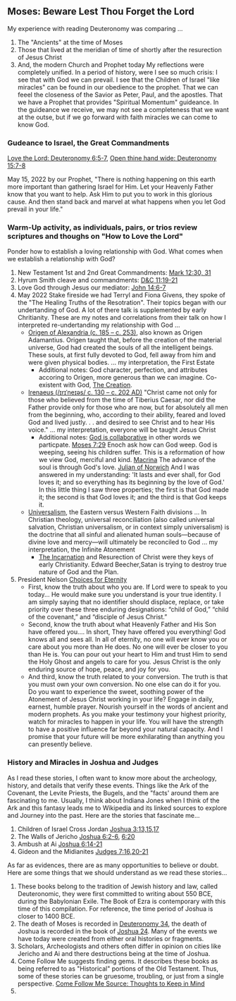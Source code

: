 ## Moses: Beware Lest Thou Forget the Lord
My experience with reading Deuteronomy was comparing ...
1. The "Ancients" at the time of Moses
2. Those that lived at the meridian of time of shortly after the resurection of Jesus Christ
3. And, the modern Church and Prophet today
My reflections were completely unified.  In a period of history, were I see so much crisis:  I see that with God we can prevail.  I see that the Children of Israel "like miracles" can be found in our obedience to the prophet.  That we can feeel the closeness of the Savior as Peter, Paul, and the apostles.  That we have a Prophet that provides "Spiritual Momentum" guideance.  In the guideance we receive, we may not see a completeness that we want at the outse, but if we go forward with faith miracles we can come to know God.

### Gudeance to Israel, the Great Commandments
[Love the Lord: Deuteronomy 6:5-7](https://www.churchofjesuschrist.org/study/scriptures/ot/deut/6?lang=eng&id=5-7#p3), [Open thine hand wide: Deuteronomy 15:7-8](https://www.churchofjesuschrist.org/study/scriptures/ot/deut/15?lang=eng&id=7-8#p6)

May 15, 2022 by our Prophet, "There is nothing happening on this earth more important than gathering Israel for Him. Let your Heavenly Father know that you want to help. Ask Him to put you to work in this glorious cause. And then stand back and marvel at what happens when you let God prevail in your life."


### Warm-Up activity, as individuals, pairs, or trios review scriptures and thoughs on "How to Love the Lord"
Ponder how to establish a loving relationship with God. What comes when we establish a relationship with God?  
1. New Testament 1st and 2nd Great Commandments: [Mark 12:30, 31](https://www.churchofjesuschrist.org/study/scriptures/nt/mark/12?lang=eng&id=30-31#p29)
2. Hyrum Smith cleave and commandments: [D&C 11:19-21](https://www.churchofjesuschrist.org/study/scriptures/dc-testament/dc/11?lang=eng&id=19-21#p18)
3. Love God through Jesus our mediator: [John 14:6-7](https://www.churchofjesuschrist.org/study/scriptures/nt/john/14?lang=eng&id=6-7#p5)
4. May 2022 Stake fireside we had Terryl and Fiona Givens, they spoke of the "The Healing Truths of the Resotration".  Their topics began with our undertanding of God.  A lot of there talk is supplemented by early Chritianity.  These are my notes and correlations from their talk on how I interpreted re-undertanding my relationship with God ...
    * [Origen of Alexandria (c. 185 – c. 253)](https://en.wikipedia.org/wiki/Origen), also known as Origen Adamantius. Origen taught that, before the creation of the material universe, God had created the souls of all the intelligent beings. These souls, at first fully devoted to God, fell away from him and were given physical bodies. ... my interpretation, the First Estate
        * Additional notes: God character, perfection, and attributes accoring to Origen, more generous than we can imagine. Co-existent with God, [The Creation](https://www.churchofjesuschrist.org/study/manual/doctrines-of-the-gospel-student-manual/7-creation?lang=eng).
    * [Irenaeus (/ɪrɪˈneɪəs/ c. 130 – c. 202 AD)](https://en.wikipedia.org/wiki/Irenaeus) "Christ came not only for those who believed from the time of Tiberius Caesar, nor did the Father provide only for those who are now, but for absolutely all men from the beginning, who, according to their ability, feared and loved God and lived justly. . . and desired to see Christ and to hear His voice." ... my interpretation, everyone will be taught Jesus Christ
        * Additional notes: [God is collaborative](https://newsroom.churchofjesuschrist.org/article/2021-annual-humanitarian-welfare-report) in other words we particpate.  [Moses 7:29](https://www.churchofjesuschrist.org/study/scriptures/pgp/moses/7?lang=eng&id=29#p27) Enoch ask how can God weep.  God is weeping, seeing his children suffer.  This is a reformation of how we view God, merciful and kind.  [Macrina](https://en.wikipedia.org/wiki/Macrina_the_Younger) The advance of the soul is through God's love. [Julian of Norwich](https://en.wikipedia.org/wiki/Revelations_of_Divine_Love) And I was answered in my understanding: 'It lasts and ever shall, for God loves it; and so everything has its beginning by the love of God.' In this little thing I saw three properties; the first is that God made it; the second is that God loves it; and the third is that God keeps it.
    * [Universalism](https://en.wikipedia.org/wiki/Universalism), the Eastern versus Western Faith divisions ... In Christian theology, universal reconciliation (also called universal salvation, Christian universalism, or in context simply universalism) is the doctrine that all sinful and alienated human souls—because of divine love and mercy—will ultimately be reconciled to God ... my interpretation, the Infinite Atonement
        * <a href="https://en.wikipedia.org/wiki/Incarnation_(Christianity)">The Incarnation</a> and Resurection of Christ were they keys of early Christianity. Edward Beecher,Satan is trying to destroy true nature of God and the Plan.
5. President Nelson [Choices for Eternity](https://www.churchofjesuschrist.org/study/broadcasts/worldwide-devotional-for-young-adults/2022/05/12nelson?lang=eng) 
   * First, know the truth about who you are.  If Lord were to speak to you today... He would make sure you understand is your true identity.  I am simply saying that no identifier should displace, replace, or take priority over these three enduring designations: “child of God,” “child of the covenant,” and “disciple of Jesus Christ.”
   * Second, know the truth about what Heavenly Father and His Son have offered you....  In short, They have offered you everything!  God knows all and sees all. In all of eternity, no one will ever know you or care about you more than He does. No one will ever be closer to you than He is. You can pour out your heart to Him and trust Him to send the Holy Ghost and angels to care for you.  Jesus Christ is the only enduring source of hope, peace, and joy for you.
   * And third, know the truth related to your conversion.  The truth is that you must own your own conversion. No one else can do it for you.  Do you want to experience the sweet, soothing power of the Atonement of Jesus Christ working in your life?  Engage in daily, earnest, humble prayer. Nourish yourself in the words of ancient and modern prophets.  As you make your testimony your highest priority, watch for miracles to happen in your life.  You will have the strength to have a positive influence far beyond your natural capacity. And I promise that your future will be more exhilarating than anything you can presently believe.


### History and Miracles in Joshua and Judges
As I read these stories, I often want to know more about the archeology, history, and details that verify these events.  Things like the Ark of the Covenant, the Levite Priests, the Bugels, and the "facts' around them are fascinating to me.  Usually, I think about Indiana Jones when I think of the Ark and this fantasy leads me to Wikipedia and its linked sources to explore and Journey into the past.  Here are the stories that fascinate me...

1. Children of Israel Cross Jordan [Joshua 3:13,15,17](https://www.churchofjesuschrist.org/study/scriptures/ot/josh/3?lang=eng&id=13%2C15%2C17#p13)
2. The Walls of Jericho [Joshua 6:2-6](https://www.churchofjesuschrist.org/study/scriptures/ot/josh/6?lang=eng&id=2-5#p1), [6:20](https://www.churchofjesuschrist.org/study/scriptures/ot/josh/6?lang=eng&id=20#p19)
3. Ambush at Ai [Joshua 6:14-21](https://www.churchofjesuschrist.org/study/scriptures/ot/josh/8?lang=eng&id=14-21#p13)
4. Gideon and the Midianites [Judges 7:16,20-21](https://www.churchofjesuschrist.org/study/scriptures/ot/judg/7?lang=eng&id=16%2C20-21#p15)

As far as evidences, there are as many opportunities to believe or doubt.  Here are some things that we should understand as we read these stories...
1. These books belong to the tradition of Jewish history and law, called Deuteronomic, they were first committed to writing about 550 BCE, during the Babylonian Exile.  The Book of Ezra is contemporary with this time of this compilation. For reference, the time period of Joshua is closer to 1400 BCE.
2. The death of Moses is recorded in [Deuteronomy 34](https://www.churchofjesuschrist.org/study/scriptures/ot/deut/34?lang=eng), the death of Joshua is recorded in the book of [Joshua 24](https://www.churchofjesuschrist.org/study/scriptures/ot/josh/24?lang=eng).  Many of the events we have today were created from either oral histories or fragments. 
3. Scholars, Archeologists and others often differ in opinion on cities like Jericho and Ai and there destructions being at the time of Joshua.  
4. Come Follow Me suggests finding gems.   It describes these books as being referred to as "Historical" portions of the Old Testament.  Thus, some of these stories can be gruesome, troubling, or just from a single perspective.  [Come Follow Me Source: Thoughts to Keep in Mind](https://www.churchofjesuschrist.org/study/manual/come-follow-me-for-individuals-and-families-old-testament-2022/22-thoughts?lang=eng)
5. 
